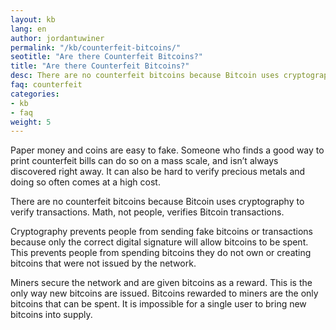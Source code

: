 ```yaml
---
layout: kb
lang: en
author: jordantuwiner
permalink: "/kb/counterfeit-bitcoins/"
seotitle: "Are there Counterfeit Bitcoins?"
title: "Are there Counterfeit Bitcoins?"
desc: There are no counterfeit bitcoins because Bitcoin uses cryptography to verify transactions. Math, not people, verifies Bitcoin transactions. 
faq: counterfeit
categories: 
- kb
- faq
weight: 5
---
```

Paper money and coins are easy to fake. Someone who finds a good way to print counterfeit bills can do so on a mass scale, and isn’t always discovered right away. It can also be hard to verify precious metals and doing so often comes at a high cost. 

There are no counterfeit bitcoins because Bitcoin uses cryptography to verify transactions. Math, not people, verifies Bitcoin transactions. 

Cryptography prevents people from sending fake bitcoins or transactions because only the correct digital signature will allow bitcoins to be spent. This prevents people from spending bitcoins they do not own or creating bitcoins that were not issued by the network. 

Miners secure the network and are given bitcoins as a reward. This is the only way new bitcoins are issued. Bitcoins rewarded to miners are the only bitcoins that can be spent. It is impossible for a single user to bring new bitcoins into supply. 
